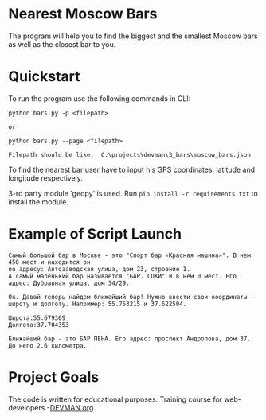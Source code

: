 # Nearest Moscow Bars

The program will help you to find the biggest and the smallest Moscow bars
as well as the closest bar to you.

# Quickstart

To run the program use the following commands in CLI:

```
python bars.py -p <filepath> 

or

python bars.py --page <filepath>

Filepath should be like:  C:\projects\devman\3_bars\moscow_bars.json
```
To find the nearest bar user have to input his GPS coordinates: latitude and longitude respectively.

3-rd party module 'geopy' is used. Run ```pip install -r requirements.txt``` to install the module.

# Example of Script Launch

```
Самый большой бар в Москве - это "Спорт бар «Красная машина»". В нем 450 мест и находится он
по адресу: Автозаводская улица, дом 23, строение 1.
А самый маленький бар называется "БАР. СОКИ" и в нем 0 мест. Его адрес: Дубравная улица, дом 34/29.

Ок. Давай теперь найдем ближайший бар! Нужно ввести свои координаты -
широту и долготу. Например: 55.753215 и 37.622504.

Широта:55.679369
Долгота:37.704353

Ближайший бар - это БАР ПЕНА. Его адрес: проспект Андропова, дом 37. До него 2.6 километра.

```

# Project Goals

The code is written for educational purposes. Training course for web-developers -[DEVMAN.org](https://devman.org)
